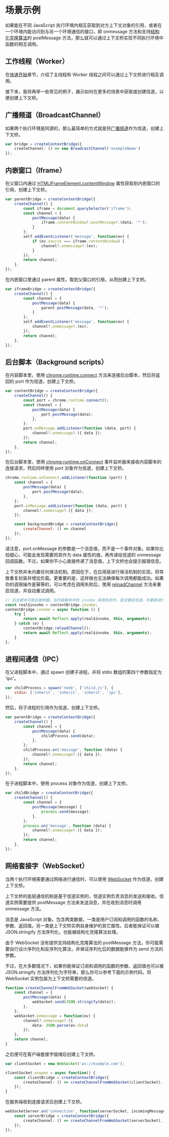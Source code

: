 # 场景示例

如果能在不同 JavaScript 执行环境内相互获取到对方上下文对象的引用，或者在一个环境内能访问到与另一个环境通信的接口，即
onmessage 方法和支持[结构化克隆算法](https://developer.mozilla.org/zh-CN/docs/Web/API/Web_Workers_API/Structured_clone_algorithm)的 postMessage 方法，那么就可以通过上下文桥实现不同执行环境中函数的相互调用。

## 工作线程（Worker）

在[快速开始](./quick-start.md)章节，介绍了主线程和 Worker 线程之间可以通过上下文桥进行相互调用。

接下来，我将再举一些常见的例子，展示如何在更多的场景中获取或创建信道，以便创建上下文桥。

## 广播频道（BroadcastChannel）

如果两个执行环境是同源的，那么最简单的方式就是将[广播频道](https://developer.mozilla.org/zh-CN/docs/Web/API/BroadcastChannel)作为信道，创建上下文桥。

```typescript
var bridge = createContextBridge({
    createChannel: () => new BroadcastChannel('exampleName')
});
```

## 内嵌窗口（Iframe）

在父窗口内通过 [HTMLIFrameElement.contentWindow](https://developer.mozilla.org/zh-CN/docs/Web/API/HTMLIFrameElement/contentWindow) 属性获取到内嵌窗口的引用，创建上下文桥。

```typescript
var parentBridge = createContextBridge({
    createChannel() {
        const iframe = document.querySelector('iframe');
        const channel = {
            postMessage(data) {
                iframe.contentWindow?.postMessage?.(data, '*');
            }
        };
        self.addEventListener('message', function(ev) {
            if (ev.source === iframe.contentWindow) {
                channel?.onmessage?.(ev);
            }
        });
        return channel;
    },
});
```

在内嵌窗口里通过 parent 属性，取到父窗口的引用，从而创建上下文桥。

```typescript
var iframeBridge = createContextBridge({
    createChannel() {
        const channel = {
            postMessage(data) {
                parent.postMessage(data, '*');
            }
        };
        self.addEventListener('message', function(ev) {
            channel?.onmessage?.(ev);
        });
        return channel;
    },
});
```

## 后台脚本（Background scripts）

在内容脚本里，使用 [chrome.runtime.connect](https://developer.chrome.com/docs/extensions/reference/runtime/#method-connect) 方法来连接后台脚本，然后将返回的 port 作为信道，创建上下文桥。

```javascript
var contentBridge = createContextBridge({
    createChannel() {
        const port = chrome.runtime.connect();
        const channel = {
            postMessage(data) {
                port.postMessage(data);
            },
        };
        port.onMessage.addListener(function (data, port) {
            channel?.onmessage?.({ data });
        });
        return channel;
    },
});
```

在后台脚本里，使用 [chrome.runtime.onConnect](https://developer.chrome.com/docs/extensions/reference/runtime/#event-onConnect) 事件监听器来接收内容脚本的连接请求，然后同样使用 port 对象作为信道，创建上下文桥。

```javascript
chrome.runtime.onConnect.addListener(function (port) {
    const channel = {
        postMessage(data) {
            port.postMessage(data);
        },
    };
    port.onMessage.addListener(function (data, port) {
        channel?.onmessage?.({ data });
    });

    const backgroundBridge = createContextBridge({
        createChannel: () => channel
    });
});
```

请注意，port.onMessage 的参数是一个消息值，而不是一个事件对象。如果你比较细心，可能会发现需要将其作为 data 属性的值，再传递给信道的 onmessage 回调函数。不过，如果你不小心直接传递了消息值，上下文桥也会提示报错信息。

上下文桥并未内置任何保活机制。原因在于，在应用层进行保活机制的实现，将导致重复封装并增加负载。更重要的是，这样做也无法确保每次调用都能成功。如果你的调用操作是幂等的，可以考虑在调用失败后，使用 [reloadChannel](../api/instance.md#reloadchannel) 方法来重启信道，并自动重试调用。

```ts
// 后台脚本可能会被休眠。当内容脚本中的 invoke 调用失败时，尝试重启信道，并重新进行 invoke 调用。
const real$invoke = contentBridge.invoke;
contentBridge.invoke = async function () {
    try {
        return await Reflect.apply(real$invoke, this, arguments);
    } catch (e) {
        contentBridge.reloadChannel();
        return await Reflect.apply(real$invoke, this, arguments);
    }
};
```

## 进程间通信（IPC）

在父进程脚本中，通过 spawn 创建子进程，并将 stdio 数组的第四个参数指定为 'ipc'。

```js
var childProcess = spawn('node', ['child.js'], {
    stdio: ['inherit', 'inherit', 'inherit', 'ipc'],
});
```

然后，将子进程的引用作为信道，创建上下文桥。

```js
var parentBridge = createContextBridge({
    createChannel() {
        const channel = {
            postMessage(data) {
                childProcess.send(data);
            },
        };
        childProcess.on('message', function (data) {
            channel?.onmessage?.({ data });
        });
        return channel;
    },
});
```

在子进程脚本中，使用 process 对象作为信道，创建上下文桥。

```js
var childBridge = createContextBridge({
    createChannel() {
        const channel = {
            postMessage(message) {
                process.send(message);
            },
        };
        process.on('message', function (data) {
            channel?.onmessage?.({ data });
        });
        return channel;
    },
});
```

## 网络套接字（WebSocket）

当两个执行环境需要通过网络进行通信时，可以使用 [WebSocket](https://developer.mozilla.org/zh-CN/docs/Web/API/WebSocket) 作为信道，创建上下文桥。

上下文桥的底层通信机制是基于信道实例的，信道实例负责消息的发送和接收。信道实例需要提供 postMessage 方法来发送消息，并在收到消息时调用
onmessage 方法。

消息是 JavaScript 对象。包含两类数据，一类是用户订阅和调用的函数的名称、参数、返回值。另一类是上下文桥实例自身维护的其它属性。后者能保证可以被
JSON.stringify 方法序列化，也能被结构化克隆算法处理。

由于 WebSocket 没有提供支持结构化克隆算法的 postMessage 方法，你可能需要自行设计序列化和反序列化算法，并保证序列化后的数据能够作为
send 方法的参数。

不过，在大多数情况下，如果你能保证订阅和调用的函数的参数、返回值也可以被 JSON.stringify 方法序列化为字符串，那么你可以参考下面的示例代码，将
WebSocket 实例包装为上下文桥需要的信道。

```typescript
function createChannelFromWebSocket(webSocket) {
    const channel = {
        postMessage(data) {
            webSocket.send(JSON.stringify(data));
        },
    };
    webSocket.onmessage = function(ev) {
        channel?.onmessage?.({
            data: JSON.parse(ev.data)
        });
    };
    return channel;
}
```

之后便可在客户端套接字就绪后创建上下文桥。

```typescript
var clientSocket = new WebSocket('ws://example.com');

clientSocket.onopen = async function() {
    const clientBridge = createContextBridge({
        createChannel: () => createChannelFromWebSocket(clientSocket),
    });
}
```

在服务端收到连接请求后创建上下文桥。

```typescript
webSocketServer.on('connection', function(serverSocket, incomingMessage) {
    const serverBridge = createContextBridge({
        createChannel: () => createChannelFromWebSocket(serverSocket),
    });
});
```
